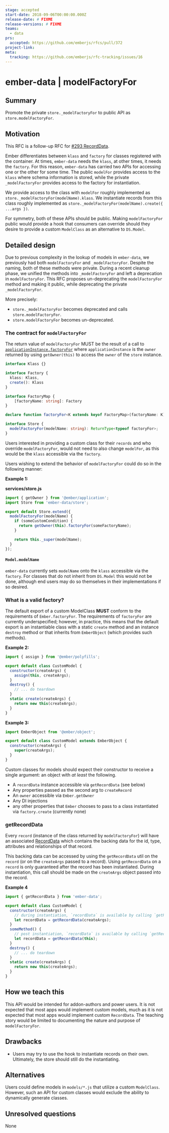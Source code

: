 ```yaml
---
stage: accepted
start-date: 2018-09-06T00:00:00.000Z
release-date: # FIXME
release-versions: # FIXME
teams:
  - data
prs:
  accepted: https://github.com/emberjs/rfcs/pull/372
project-link:
meta:
  tracking: https://github.com/emberjs/rfc-tracking/issues/16
---
```


# ember-data | modelFactoryFor

## Summary

Promote the private `store._modelFactoryFor` to public API as `store.modelFactoryFor`.

## Motivation

This RFC is a follow-up RFC for [#293 RecordData](https://github.com/emberjs/rfcs/pull/293).

Ember differentiates between `klass` and `factory` for classes registered with the container.
 At times, `ember-data` needs the `klass`, at other times, it needs the `factory`. For this reason,
`ember-data` has carried two APIs for accessing one or the other for some time. The public `modelFor`
 provides access to the `klass` where schema information is stored, while the private `_modelFactoryFor`
 provides access to the factory for instantiation.

We provide access to the class with `modelFor` roughly implemented as `store._modelFactoryFor(modelName).klass`.
We instantiate records from this class roughly implemented as `store._modelFactoryFor(modelName).create({ ...args })`.

For symmetry, both of these APIs should be public. Making `modelFactoryFor` public would provide a hook
 that consumers can override should they desire to provide a custom `ModelClass` as an alternative
 to `DS.Model`.

## Detailed design
Due to previous complexity in the lookup of models in `ember-data`, we previously had both `modelFactoryFor`
and `_modelFactoryFor`. Despite the naming, both of these methods were private. During a recent cleanup phase,
we unified the methods into `_modelFactoryFor` and left a deprecation in `modelFactoryFor`. This RFC proposes
un-deprecating the `modelFactoryFor` method and making it public, while deprecating the private `_modelFactoryFor`.

More precisely:

- `store._modelFactoryFor` becomes deprecated and calls `store.modelFactoryFor`.
- `store.modelFactoryFor` becomes un-deprecated.

### The contract for `modelFactoryFor`

The return value of `modelFactoryFor` MUST be the result of a call to [`applicationInstance.factoryFor`](https://www.emberjs.com/api/ember/3.4/classes/ApplicationInstance/methods/factoryFor?anchor=factoryFor)
 where `applicationInstance` is the `owner` returned by using `getOwner(this)` to access the `owner` of the `store` instance.

```typescript
interface Klass {}

interface Factory {
  klass: Klass,
  create(): Klass
}

interface FactoryMap {
    [factoryName: string]: Factory
}

declare function factoryFor<K extends keyof FactoryMap>(factoryName: K): FactoryMap[K];

interface Store {
  modelFactoryFor(modelName: string): ReturnType<typeof factoryFor>;
}
```

Users interested in providing a custom class for their `records` and who override `modelFactoryFor`,
 would not need to also change `modelFor`, as this would be the `klass` accessible via the `factory`.

Users wishing to extend the behavior of `modelFactoryFor` could do so in the following manner:

**Example 1:**

**services/store.js**
```js
import { getOwner } from '@ember/application';
import Store from 'ember-data/store';

export default Store.extend({
  modelFactoryFor(modelName) {
    if (someCustomCondition) {
      return getOwner(this).factoryFor(someFactoryName);
    }

    return this._super(modelName);
  }
});
```

 #### `Model.modelName`

 `ember-data` currently sets `modelName` onto the `klass` accessible via the `factory`. For classes that do not
   inherit from `DS.Model` this would not be done, although end users may do so themselves in their implementations
   if so desired.

### What is a valid factory?

The default export of a custom ModelClass **MUST** conform to the requirements of `Ember.factoryFor`. The requirements
 of `factoryFor` are currently underspecified; however, in practice, this means that the default export is an
 instantiable class with a static `create` method and an instance `destroy` method or that inherits from `EmberObject`
 (which provides such methods).

**Example 2:**

```javascript
import { assign } from '@ember/polyfills';

export default class CustomModel {
  constructor(createArgs) {
    assign(this, createArgs);
  }
  destroy() {
    // ... do teardown
  }
  static create(createArgs) {
    return new this(createArgs);
  }
}
```

**Example 3:**

```javascript
import EmberObject from '@ember/object';

export default class CustomModel extends EmberObject {
  constructor(createArgs) {
    super(createArgs);
  }
}
```

Custom classes for models should expect their constructor to receive a single argument: an object with *at least*
 the following.

- A `recordData` instance accessible via `getRecordData` (see below)
- Any properties passed as the second arg to `createRecord`
- An `owner` accessible via `Ember.getOwner`
- Any DI injections
- any other properties that `Ember` chooses to pass to a class instantiated via `factory.create` (currently none)

### getRecordData

Every `record` (instance of the class returned by `modelFactoryFor`) will have an associated [RecordData](https://github.com/emberjs/rfcs/pull/293)
 which contains the backing data for the id, type, attributes and relationships of that record.

This backing data can be accessed by using the `getRecordData` util on the `record` (or on the `createArgs` passed to
 a record). Using `getRecordData` on a `record` is only guaranteed after the record has been instantiated. During
 instantiation, this call should be made on the `createArgs` object passed into the record.

**Example 4**

```javascript
import { getRecordData } from 'ember-data';

export default class CustomModel {
  constructor(createArgs) {
    // during instantiation, `recordData` is available by calling `getRecordData` on createArgs
    let recordData = getRecordData(createArgs);
  }
  someMethod() {
    // post instantiation, `recordData` is available by calling `getRecordData` on the instance
    let recordData = getRecordData(this);
  }
  destroy() {
    // ... do teardown
  }
  static create(createArgs) {
    return new this(createArgs);
  }
}
```

## How we teach this

This API would be intended for addon-authors and power users. It is not expected
that most apps would implement custom models, much as it is not expected that most
apps would implement custom `RecordData`. The teaching story would be limited to
documenting the nature and purpose of `modelFactoryFor`.

## Drawbacks

- Users may try to use the hook to instantiate records on their own. Ultimately, the store
  should still do the instantiating.

## Alternatives

Users could define models in `models/*.js` that utilize a custom `ModelClass`.
However, such an API for custom classes would exclude the ability to dynamically
generate classes.

## Unresolved questions

None
